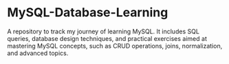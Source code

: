 # MySQL-Database-Learning
A repository to track my journey of learning MySQL. It includes SQL queries, database design techniques, and practical exercises aimed at mastering MySQL concepts, such as CRUD operations, joins, normalization, and advanced topics.
